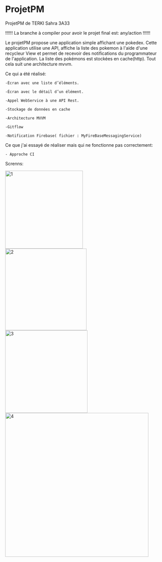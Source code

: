 
# ProjetPM

ProjetPM de TERKI Sahra 3A33

!!!!!!
La branche à compiler pour avoir le projet final est: any/action
!!!!!!

Le projetPM propose une application simple affichant une pokedex.
Cette application utilise une API, affiche la liste des pokemon à l'aide d'une recycleur View et permet de recevoir des notifications du programmateur de l'application.
La liste des pokémons est stockées en cache(http).
Tout cela suit une architecture mvvm.

Ce qui a été réalisé:

	-Écran avec une liste d’éléments. 
	
	-Écran avec le détail d’un élément.
	
	-Appel WebService à une API Rest.
	
	-Stockage de données en cache
	
	-Architecture MVVM
	
	-Gitflow
	
	-Notification Firebase( fichier : MyFireBaseMessagingService)

Ce que j'ai essayé de réaliser mais qui ne fonctionne pas correctement:

	- Approche CI 
	
Screnns:



<img width="248" alt="1" src="https://user-images.githubusercontent.com/80683125/120084408-39c6ea00-c0d0-11eb-87af-98dd88b127e4.png">

<img width="260" alt="2" src="https://user-images.githubusercontent.com/80683125/120084495-f751dd00-c0d0-11eb-924d-870466069779.png">
<img width="263" alt="3" src="https://user-images.githubusercontent.com/80683125/120084498-fd47be00-c0d0-11eb-8077-c28e910c29af.png">
<img width="458" alt="4" src="https://user-images.githubusercontent.com/80683125/120084500-059ff900-c0d1-11eb-98a4-6c3e3eb07c47.png">





